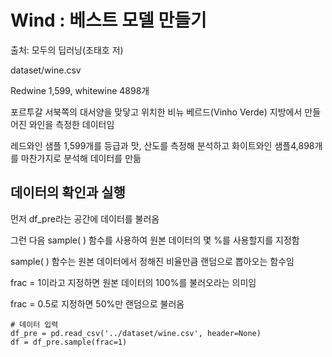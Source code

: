 # Wind : 베스트 모델 만들기

출처: 모두의 딥러닝(조태호 저)

dataset/wine.csv

Redwine 1,599, whitewine 4898개

포르투갈 서북쪽의 대서양을 맞닿고 위치한 비뉴 베르드(Vinho Verde) 지방에서 만들어진 와인을 측정한 데이터임

레드와인 샘플 1,599개를 등급과 맛, 산도를 측정해 분석하고 화이트와인 샘플4,898개를 마찬가지로 분석해 데이터를 만듦

## 데이터의 확인과 실행

먼저 df_pre라는 공간에 데이터를 불러옴

그런 다음 sample( ) 함수를 사용하여 원본 데이터의 몇 %를 사용할지를 지정함

sample( ) 함수는 원본 데이터에서 정해진 비율만큼 랜덤으로 뽑아오는 함수임

frac = 1이라고 지정하면 원본 데이터의 100%를 불러오라는 의미임

frac = 0.5로 지정하면 50%만 랜덤으로 불러옴

```
# 데이터 입력
df_pre = pd.read_csv('../dataset/wine.csv', header=None)
df = df_pre.sample(frac=1)
```































